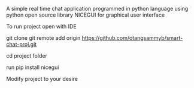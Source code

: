 A simple real time chat application programmed in python language using python open source library NICEGUI for graphical user interface


To run project open with IDE


git clone git remote add origin https://github.com/otangsammyb/smart-chat-proj.git


cd project folder


run pip install nicegui


Modify project to your desire
